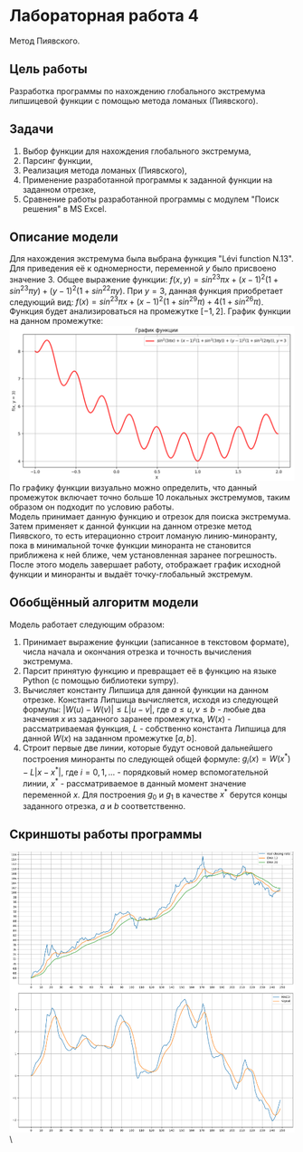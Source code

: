 # Лабораторная работа 4
Метод Пиявского.
## Цель работы
Разработка программы по нахождению глобального экстремума липшицевой функции с помощью метода ломаных (Пиявского).
## Задачи
1. Выбор функции для нахождения глобального экстремума,
2. Парсинг функции,
3. Реализация метода ломаных (Пиявского),
4. Применение разработанной программы к заданной функции на заданном отрезке,
5. Сравнение работы разработанной программы с модулем "Поиск решения" в MS Excel.
## Описание модели
Для нахождения экстремума была выбрана функция "Lévi function N.13". Для приведения её к одномерности, переменной $y$ было присвоено значение 3. Общее выражение функции: $f(x, y) = sin^23\pi x + (x - 1)^2(1 + sin^23\pi y) + (y - 1)^2(1 + sin^22\pi y)$. При $y = 3$, данная функция приобретает следующий вид: $f(x) = sin^23\pi x + (x - 1)^2(1 + sin^29\pi) + 4(1 + sin^26\pi)$. Функция будет анализироваться на промежутке $[-1, 2]$. График функции на данном промежутке:\
![Screenshot of the function graph](https://github.com/Seevpl/mmdss_evgenov/raw/lab4/lab4/img0.png)\
По графику функции визуально можно определить, что данный промежуток включает точно больше 10 локальных экстремумов, таким образом он подходит по условию работы.\
Модель принимает данную функцию и отрезок для поиска экстремума. Затем применяет к данной функции на данном отрезке метод Пиявского, то есть итерационно строит ломаную линию-миноранту, пока в минимальной точке функции миноранта не становится приближена к ней ближе, чем установленная заранее погрешность. После этого модель завершает работу, отображает график исходной функции и миноранты и выдаёт точку-глобальный экстремум.
## Обобщённый алгоритм модели
Модель работает следующим образом:
1. Принимает выражение функции (записанное в текстовом формате), числа начала и окончания отрезка и точность вычисления экстремума.
2. Парсит принятую функцию и превращает её в функцию на языке Python (с помощью библиотеки sympy).
3. Вычисляет константу Липшица для данной функции на данном отрезке. Константа Липшица вычисляется, исходя из следующей формулы: $|W(u) - W(v)| \leq L|u - v|$, где $a \leq u, v \leq b$ - любые два значения $x$ из заданного заранее промежутка, $W(x)$ - рассматриваемая функция, $L$ - собственно константа Липшица для данной $W(x)$ на заданном промежутке $[a, b]$.
4. Строит первые две линии, которые будут основой дальнейшего построения миноранты по следующей общей формуле: $`g_i(x) = W(x^*) - L|x - x^*|`$, где $i = 0, 1, ...$ - порядковый номер вспомогательной линии, $`x^*`$ - рассматриваемое в данный момент значение переменной $x$. Для построения $g_0$ и $g_1$ в качестве $`x^*`$ берутся концы заданного отрезка, $a$ и $b$ соответственно.
## Скриншоты работы программы

![Screenshot of the plots](/lab2/img2.png)\